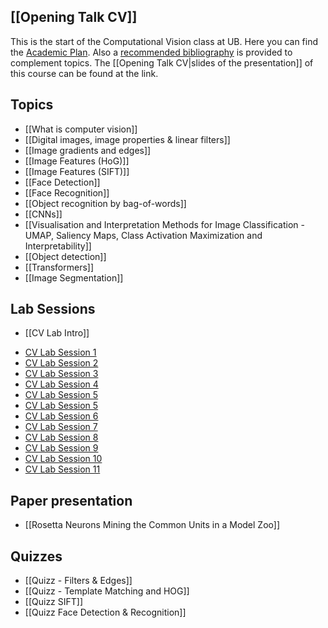 ## [[Opening Talk CV]]
This is the start of the Computational Vision class at UB. Here you can find the [Academic Plan](http://grad.ub.edu/grad3/plae/AccesInformePD?codiGiga=364315&curs=2023&recurs=pub_dossiers). Also a [recommended bibliography](https://cercabib.ub.edu/discovery/search?query=any,contains,GIGA%20364315&tab=LibraryCatalog&search_scope=MyInstitution&vid=34CSUC_UB:VU1&offset=0) is provided to complement topics. The [[Opening Talk CV|slides of the presentation]] of this course can be found at the link.

## Topics
- [[What is computer vision]]
- [[Digital images, image properties & linear filters]]
- [[Image gradients and edges]]
- [[Image Features (HoG)]]
- [[Image Features (SIFT)]]
- [[Face Detection]]
- [[Face Recognition]]
- [[Object recognition by bag-of-words]]
- [[CNNs]]
- [[Visualisation and Interpretation Methods for Image Classification - UMAP, Saliency Maps, Class Activation Maximization and Interpretability]]
- [[Object detection]]
- [[Transformers]]
- [[Image Segmentation]]
## Lab Sessions
- [[CV Lab Intro]]
* [CV Lab Session 1](https://github.com/MarioROT/CV-MAI/tree/main/Session%201)
* [CV Lab Session 2](https://github.com/MarioROT/CV-MAI/tree/main/Session%202)
* [CV Lab Session 3](https://github.com/MarioROT/CV-MAI/tree/main/Session%203)
* [CV Lab Session 4](https://github.com/MarioROT/CV-MAI/tree/main/Session%204)
* [CV Lab Session 5](https://github.com/MarioROT/CV-MAI/tree/main/Session%205)
* [CV Lab Session 5](https://github.com/MarioROT/CV-MAI/tree/main/Session%205)
* [CV Lab Session 6](https://github.com/MarioROT/CV-MAI/tree/main/Session%206)
* [CV Lab Session 7](https://github.com/MarioROT/CV-MAI/tree/main/Session%207)
* [CV Lab Session 8](https://github.com/MarioROT/CV-MAI/tree/main/Session%208)
* [CV Lab Session 9](https://github.com/MarioROT/CV-MAI/tree/main/Session%209)
* [CV Lab Session 10](https://github.com/MarioROT/CV-MAI/tree/main/Session%2010)
* [CV Lab Session 11](https://github.com/MarioROT/CV-MAI/tree/main/Session%2011)

## Paper presentation
- [[Rosetta Neurons Mining the Common Units in a Model Zoo]]

## Quizzes

* [[Quizz - Filters & Edges]]
* [[Quizz - Template Matching and HOG]]
* [[Quizz SIFT]]
* [[Quizz Face Detection & Recognition]]











